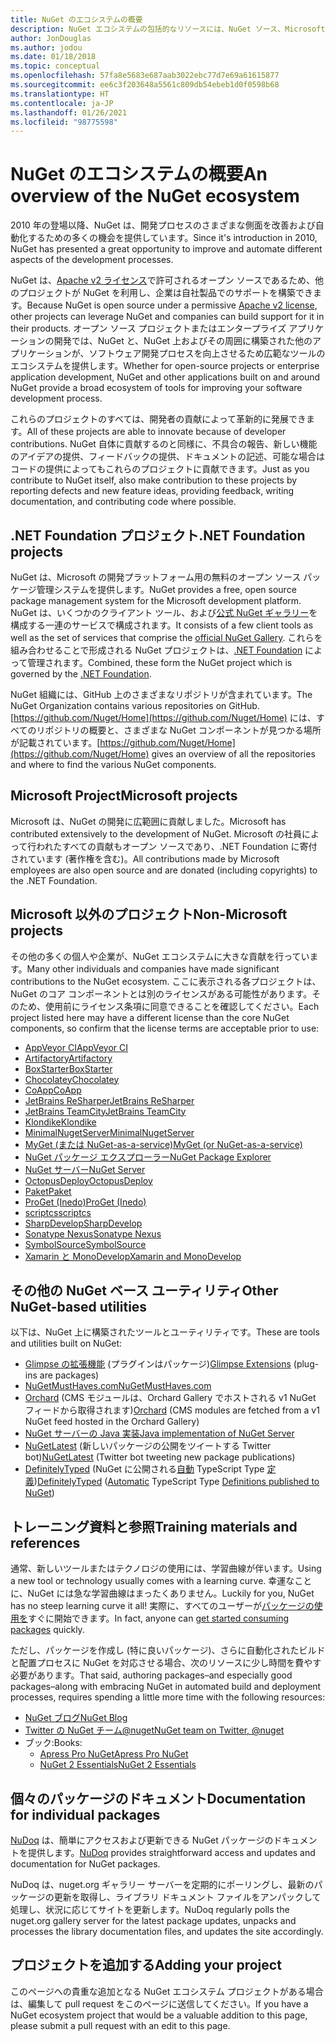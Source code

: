 ```yaml
---
title: NuGet のエコシステムの概要
description: NuGet エコシステムの包括的なリソースには、NuGet ソース、Microsoft 以外の NuGet プロジェクト、ユーティリティ、およびトレーニング資料が含まれます。
author: JonDouglas
ms.author: jodou
ms.date: 01/18/2018
ms.topic: conceptual
ms.openlocfilehash: 57fa8e5683e687aab3022ebc77d7e69a61615877
ms.sourcegitcommit: ee6c3f203648a5561c809db54ebeb1d0f0598b68
ms.translationtype: HT
ms.contentlocale: ja-JP
ms.lasthandoff: 01/26/2021
ms.locfileid: "98775598"
---
```

# <a name="an-overview-of-the-nuget-ecosystem"></a><span data-ttu-id="87218-103">NuGet のエコシステムの概要</span><span class="sxs-lookup"><span data-stu-id="87218-103">An overview of the NuGet ecosystem</span></span>

<span data-ttu-id="87218-104">2010 年の登場以降、NuGet は、開発プロセスのさまざまな側面を改善および自動化するための多くの機会を提供しています。</span><span class="sxs-lookup"><span data-stu-id="87218-104">Since it's introduction in 2010, NuGet has presented a great opportunity to improve and automate different aspects of the development processes.</span></span>

<span data-ttu-id="87218-105">NuGet は、[Apache v2 ライセンス](http://choosealicense.com/licenses/apache/)で許可されるオープン ソースであるため、他のプロジェクトが NuGet を利用し、企業は自社製品でのサポートを構築できます。</span><span class="sxs-lookup"><span data-stu-id="87218-105">Because NuGet is open source under a permissive [Apache v2 license](http://choosealicense.com/licenses/apache/), other projects can leverage NuGet and companies can build support for it in their products.</span></span> <span data-ttu-id="87218-106">オープン ソース プロジェクトまたはエンタープライズ アプリケーションの開発では、NuGet と、NuGet 上およびその周囲に構築された他のアプリケーションが、ソフトウェア開発プロセスを向上させるため広範なツールのエコシステムを提供します。</span><span class="sxs-lookup"><span data-stu-id="87218-106">Whether for open-source projects or enterprise application development, NuGet and other applications built on and around NuGet provide a broad ecosystem of tools for improving your software development process.</span></span>

<span data-ttu-id="87218-107">これらのプロジェクトのすべては、開発者の貢献によって革新的に発展できます。</span><span class="sxs-lookup"><span data-stu-id="87218-107">All of these projects are able to innovate because of developer contributions.</span></span> <span data-ttu-id="87218-108">NuGet 自体に貢献するのと同様に、不具合の報告、新しい機能のアイデアの提供、フィードバックの提供、ドキュメントの記述、可能な場合はコードの提供によってもこれらのプロジェクトに貢献できます。</span><span class="sxs-lookup"><span data-stu-id="87218-108">Just as you contribute to NuGet itself, also make contribution to these projects by reporting defects and new feature ideas, providing feedback, writing documentation, and contributing code where possible.</span></span>

## <a name="net-foundation-projects"></a><span data-ttu-id="87218-109">.NET Foundation プロジェクト</span><span class="sxs-lookup"><span data-stu-id="87218-109">.NET Foundation projects</span></span>

<span data-ttu-id="87218-110">NuGet は、Microsoft の開発プラットフォーム用の無料のオープン ソース パッケージ管理システムを提供します。</span><span class="sxs-lookup"><span data-stu-id="87218-110">NuGet provides a free, open source package management system for the Microsoft development platform.</span></span> <span data-ttu-id="87218-111">NuGet は、いくつかのクライアント ツール、および[公式 NuGet ギャラリー](http://www.nuget.org)を構成する一連のサービスで構成されます。</span><span class="sxs-lookup"><span data-stu-id="87218-111">It consists of a few client tools as well as the set of services that comprise the [official NuGet Gallery](http://www.nuget.org).</span></span> <span data-ttu-id="87218-112">これらを組み合わせることで形成される NuGet プロジェクトは、[.NET Foundation](http://www.dotnetfoundation.org/) によって管理されます。</span><span class="sxs-lookup"><span data-stu-id="87218-112">Combined, these form the NuGet project which is governed by the [.NET Foundation](http://www.dotnetfoundation.org/).</span></span>

<span data-ttu-id="87218-113">NuGet 組織には、GitHub 上のさまざまなリポジトリが含まれています。</span><span class="sxs-lookup"><span data-stu-id="87218-113">The NuGet Organization contains various repositories on GitHub.</span></span> <span data-ttu-id="87218-114">[https://github.com/Nuget/Home](https://github.com/Nuget/Home) には、すべてのリポジトリの概要と、さまざまな NuGet コンポーネントが見つかる場所が記載されています。</span><span class="sxs-lookup"><span data-stu-id="87218-114">[https://github.com/Nuget/Home](https://github.com/Nuget/Home) gives an overview of all the repositories and where to find the various NuGet components.</span></span>

## <a name="microsoft-projects"></a><span data-ttu-id="87218-115">Microsoft Project</span><span class="sxs-lookup"><span data-stu-id="87218-115">Microsoft projects</span></span>

<span data-ttu-id="87218-116">Microsoft は、NuGet の開発に広範囲に貢献しました。</span><span class="sxs-lookup"><span data-stu-id="87218-116">Microsoft has contributed extensively to the development of NuGet.</span></span> <span data-ttu-id="87218-117">Microsoft の社員によって行われたすべての貢献もオープン ソースであり、.NET Foundation に寄付されています (著作権を含む)。</span><span class="sxs-lookup"><span data-stu-id="87218-117">All contributions made by Microsoft employees are also open source and are donated (including copyrights) to the .NET Foundation.</span></span>

## <a name="non-microsoft-projects"></a><span data-ttu-id="87218-118">Microsoft 以外のプロジェクト</span><span class="sxs-lookup"><span data-stu-id="87218-118">Non-Microsoft projects</span></span>

<span data-ttu-id="87218-119">その他の多くの個人や企業が、NuGet エコシステムに大きな貢献を行っています。</span><span class="sxs-lookup"><span data-stu-id="87218-119">Many other individuals and companies have made significant contributions to the NuGet ecosystem.</span></span> <span data-ttu-id="87218-120">ここに表示される各プロジェクトは、NuGet のコア コンポーネントとは別のライセンスがある可能性があります。そのため、使用前にライセンス条項に同意できることを確認してください。</span><span class="sxs-lookup"><span data-stu-id="87218-120">Each project listed here may have a different license than the core NuGet components, so confirm that the license terms are acceptable prior to use:</span></span>

- [<span data-ttu-id="87218-121">AppVeyor CI</span><span class="sxs-lookup"><span data-stu-id="87218-121">AppVeyor CI</span></span>](https://www.appveyor.com/)
- [<span data-ttu-id="87218-122">Artifactory</span><span class="sxs-lookup"><span data-stu-id="87218-122">Artifactory</span></span>](https://www.jfrog.com/artifactory/)
- [<span data-ttu-id="87218-123">BoxStarter</span><span class="sxs-lookup"><span data-stu-id="87218-123">BoxStarter</span></span>](http://boxstarter.org/)
- [<span data-ttu-id="87218-124">Chocolatey</span><span class="sxs-lookup"><span data-stu-id="87218-124">Chocolatey</span></span>](https://chocolatey.org/)
- [<span data-ttu-id="87218-125">CoApp</span><span class="sxs-lookup"><span data-stu-id="87218-125">CoApp</span></span>](http://coapp.org/)
- [<span data-ttu-id="87218-126">JetBrains ReSharper</span><span class="sxs-lookup"><span data-stu-id="87218-126">JetBrains ReSharper</span></span>](https://resharper-plugins.jetbrains.com/)
- [<span data-ttu-id="87218-127">JetBrains TeamCity</span><span class="sxs-lookup"><span data-stu-id="87218-127">JetBrains TeamCity</span></span>](https://www.jetbrains.com/teamcity/)
- [<span data-ttu-id="87218-128">Klondike</span><span class="sxs-lookup"><span data-stu-id="87218-128">Klondike</span></span>](https://github.com/themotleyfool/Klondike)
- [<span data-ttu-id="87218-129">MinimalNugetServer</span><span class="sxs-lookup"><span data-stu-id="87218-129">MinimalNugetServer</span></span>](https://github.com/TanukiSharp/MinimalNugetServer)
- [<span data-ttu-id="87218-130">MyGet (または NuGet-as-a-service)</span><span class="sxs-lookup"><span data-stu-id="87218-130">MyGet (or NuGet-as-a-service)</span></span>](http://www.myget.org/)
- [<span data-ttu-id="87218-131">NuGet パッケージ エクスプローラー</span><span class="sxs-lookup"><span data-stu-id="87218-131">NuGet Package Explorer</span></span>](https://github.com/NuGetPackageExplorer/NuGetPackageExplorer)
- [<span data-ttu-id="87218-132">NuGet サーバー</span><span class="sxs-lookup"><span data-stu-id="87218-132">NuGet Server</span></span>](http://nugetserver.net/)
- [<span data-ttu-id="87218-133">OctopusDeploy</span><span class="sxs-lookup"><span data-stu-id="87218-133">OctopusDeploy</span></span>](https://octopus.com/)
- [<span data-ttu-id="87218-134">Paket</span><span class="sxs-lookup"><span data-stu-id="87218-134">Paket</span></span>](https://fsprojects.github.io/Paket/)
- [<span data-ttu-id="87218-135">ProGet (Inedo)</span><span class="sxs-lookup"><span data-stu-id="87218-135">ProGet (Inedo)</span></span>](http://inedo.com/proget)
- [<span data-ttu-id="87218-136">scriptcs</span><span class="sxs-lookup"><span data-stu-id="87218-136">scriptcs</span></span>](http://scriptcs.net/)
- [<span data-ttu-id="87218-137">SharpDevelop</span><span class="sxs-lookup"><span data-stu-id="87218-137">SharpDevelop</span></span>](http://community.sharpdevelop.net/blogs/mattward/archive/2011/01/23/NuGetSupportInSharpDevelop.aspx)
- [<span data-ttu-id="87218-138">Sonatype Nexus</span><span class="sxs-lookup"><span data-stu-id="87218-138">Sonatype Nexus</span></span>](http://www.sonatype.com/nexus-repository-sonatype)
- [<span data-ttu-id="87218-139">SymbolSource</span><span class="sxs-lookup"><span data-stu-id="87218-139">SymbolSource</span></span>](http://www.symbolsource.org/Public)
- [<span data-ttu-id="87218-140">Xamarin と MonoDevelop</span><span class="sxs-lookup"><span data-stu-id="87218-140">Xamarin and MonoDevelop</span></span>](https://github.com/mrward/monodevelop-nuget-addin)

## <a name="other-nuget-based-utilities"></a><span data-ttu-id="87218-141">その他の NuGet ベース ユーティリティ</span><span class="sxs-lookup"><span data-stu-id="87218-141">Other NuGet-based utilities</span></span>

<span data-ttu-id="87218-142">以下は、NuGet 上に構築されたツールとユーティリティです。</span><span class="sxs-lookup"><span data-stu-id="87218-142">These are tools and utilities built on NuGet:</span></span>

- <span data-ttu-id="87218-143">[Glimpse の拡張機能](http://getglimpse.com/Packages) (プラグインはパッケージ)</span><span class="sxs-lookup"><span data-stu-id="87218-143">[Glimpse Extensions](http://getglimpse.com/Packages) (plug-ins are packages)</span></span>
- [<span data-ttu-id="87218-144">NuGetMustHaves.com</span><span class="sxs-lookup"><span data-stu-id="87218-144">NuGetMustHaves.com</span></span>](http://nugetmusthaves.com/)
- <span data-ttu-id="87218-145">[Orchard](http://www.orchardproject.net/) (CMS モジュールは、Orchard Gallery でホストされる v1 NuGet フィードから取得されます)</span><span class="sxs-lookup"><span data-stu-id="87218-145">[Orchard](http://www.orchardproject.net/) (CMS modules are fetched from a v1 NuGet feed hosted in the Orchard Gallery)</span></span>
- [<span data-ttu-id="87218-146">NuGet サーバーの Java 実装</span><span class="sxs-lookup"><span data-stu-id="87218-146">Java implementation of NuGet Server</span></span>](http://jonnyzzz.com/blog/2012/03/07/nuget-server-in-pure-java/)
- <span data-ttu-id="87218-147">[NuGetLatest](https://twitter.com/NuGetLatest) (新しいパッケージの公開をツイートする Twitter bot)</span><span class="sxs-lookup"><span data-stu-id="87218-147">[NuGetLatest](https://twitter.com/NuGetLatest) (Twitter bot tweeting new package publications)</span></span>
- <span data-ttu-id="87218-148">[DefinitelyTyped](http://definitelytyped.org/) (NuGet に公開される[自動](https://github.com/DefinitelyTyped/NugetAutomation/) TypeScript Type [定義](http://www.nuget.org/packages?q=DefinitelyTyped))</span><span class="sxs-lookup"><span data-stu-id="87218-148">[DefinitelyTyped](http://definitelytyped.org/) ([Automatic](https://github.com/DefinitelyTyped/NugetAutomation/) TypeScript Type [Definitions published to NuGet](http://www.nuget.org/packages?q=DefinitelyTyped))</span></span>

## <a name="training-materials-and-references"></a><span data-ttu-id="87218-149">トレーニング資料と参照</span><span class="sxs-lookup"><span data-stu-id="87218-149">Training materials and references</span></span>

<span data-ttu-id="87218-150">通常、新しいツールまたはテクノロジの使用には、学習曲線が伴います。</span><span class="sxs-lookup"><span data-stu-id="87218-150">Using a new tool or technology usually comes with a learning curve.</span></span> <span data-ttu-id="87218-151">幸運なことに、NuGet には急な学習曲線はまったくありません。</span><span class="sxs-lookup"><span data-stu-id="87218-151">Luckily for you, NuGet has no steep learning curve it all!</span></span> <span data-ttu-id="87218-152">実際に、すべてのユーザーが[パッケージの使用を](../quickstart/install-and-use-a-package-in-visual-studio.md)すぐに開始できます。</span><span class="sxs-lookup"><span data-stu-id="87218-152">In fact, anyone can [get started consuming packages](../quickstart/install-and-use-a-package-in-visual-studio.md) quickly.</span></span>

<span data-ttu-id="87218-153">ただし、パッケージを作成し (特に良いパッケージ)、さらに自動化されたビルドと配置プロセスに NuGet を対応させる場合、次のリソースに少し時間を費やす必要があります。</span><span class="sxs-lookup"><span data-stu-id="87218-153">That said, authoring packages–and especially good packages–along with  embracing NuGet in automated build and deployment processes, requires spending a little more time with the following resources:</span></span>

- [<span data-ttu-id="87218-154">NuGet ブログ</span><span class="sxs-lookup"><span data-stu-id="87218-154">NuGet Blog</span></span>](http://blog.nuget.org/)
- [<span data-ttu-id="87218-155">Twitter の NuGet チーム@nuget</span><span class="sxs-lookup"><span data-stu-id="87218-155">NuGet team on Twitter, @nuget</span></span>](http://twitter.com/nuget)
- <span data-ttu-id="87218-156">ブック:</span><span class="sxs-lookup"><span data-stu-id="87218-156">Books:</span></span>
  - [<span data-ttu-id="87218-157">Apress Pro NuGet</span><span class="sxs-lookup"><span data-stu-id="87218-157">Apress Pro NuGet</span></span>](http://bit.ly/ProNuGet)
  - [<span data-ttu-id="87218-158">NuGet 2 Essentials</span><span class="sxs-lookup"><span data-stu-id="87218-158">NuGet 2 Essentials</span></span>](http://www.amazon.com/NuGet-2-Essentials-Damir-Arh-ebook/dp/B00GTQD5M4)

## <a name="documentation-for-individual-packages"></a><span data-ttu-id="87218-159">個々のパッケージのドキュメント</span><span class="sxs-lookup"><span data-stu-id="87218-159">Documentation for individual packages</span></span>

<span data-ttu-id="87218-160">[NuDoq](http://nudoq.org) は、簡単にアクセスおよび更新できる NuGet パッケージのドキュメントを提供します。</span><span class="sxs-lookup"><span data-stu-id="87218-160">[NuDoq](http://nudoq.org) provides straightforward access and updates and documentation for NuGet packages.</span></span>

<span data-ttu-id="87218-161">NuDoq は、nuget.org ギャラリー サーバーを定期的にポーリングし、最新のパッケージの更新を取得し、ライブラリ ドキュメント ファイルをアンパックして処理し、状況に応じてサイトを更新します。</span><span class="sxs-lookup"><span data-stu-id="87218-161">NuDoq regularly polls the nuget.org gallery server for the latest package updates, unpacks and processes the library documentation files, and updates the site accordingly.</span></span>

## <a name="adding-your-project"></a><span data-ttu-id="87218-162">プロジェクトを追加する</span><span class="sxs-lookup"><span data-stu-id="87218-162">Adding your project</span></span>

<span data-ttu-id="87218-163">このページへの貴重な追加となる NuGet エコシステム プロジェクトがある場合は、編集して pull request をこのページに送信してください。</span><span class="sxs-lookup"><span data-stu-id="87218-163">If you have a NuGet ecosystem project that would be a valuable addition to this page, please  submit a pull request with an edit to this page.</span></span>